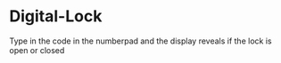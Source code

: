 # Digital-Lock
Type in the code in the numberpad and the display reveals if the lock is open or closed
